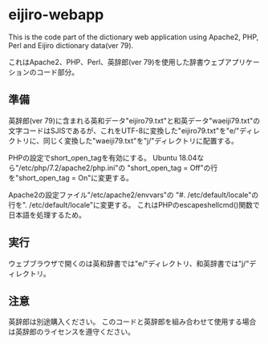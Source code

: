# eijiro-webapp
This is the code part of the dictionary web application using Apache2, PHP, Perl and Eijiro dictionary data(ver 79).

これはApache2、PHP、Perl、英辞郎(ver 79)を使用した辞書ウェブアプリケーションのコード部分。

## 準備
英辞郎(ver 79)に含まれる英和データ"eijiro79.txt"と和英データ"waeiji79.txt"の文字コードはSJISであるが、これをUTF-8に変換した"eijiro79.txt"を"e/"ディレクトリに、同じく変換した"waeiji79.txt"を"j/"ディレクトリに配置する。

PHPの設定でshort_open_tagを有効にする。
Ubuntu 18.04なら"/etc/php/7.2/apache2/php.ini"の
"short_open_tag = Off"の行を"short_open_tag = On"に変更する。

Apache2の設定ファイル"/etc/apache2/envvars"の
"#. /etc/default/locale"の行を". /etc/default/locale"に変更する。
これはPHPのescapeshellcmd()関数で日本語を処理するため。

## 実行
ウェブブラウザで開くのは英和辞書では"e/"ディレクトリ、和英辞書では"j/"ディレクトリ。

## 注意
英辞郎は別途購入ください。
このコードと英辞郎を組み合わせて使用する場合は英辞郎のライセンスを遵守ください。